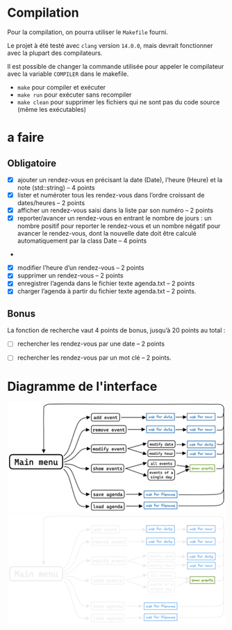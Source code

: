
# Compilation

Pour la compilation, on pourra utiliser le `Makefile` fourni.

Le projet à été testé avec `clang` version `14.0.0`, mais devrait fonctionner avec la plupart des compilateurs.

Il est possible de changer la commande utilisée pour appeler le compilateur avec la variable `COMPILER` dans le makefile.

 - `make` pour compiler et exécuter
 - `make run` pour exécuter sans recompiler
 - `make clean` pour supprimer les fichiers qui ne sont pas du code source (même les exécutables)



# a faire

## Obligatoire

 - [x] ajouter un rendez-vous en précisant la date (Date), l’heure (Heure) et la note (std::string) – 4 points
 - [x] lister et numéroter tous les rendez-vous dans l’ordre croissant de dates/heures – 2 points
 - [x] afficher un rendez-vous saisi dans la liste par son numéro – 2 points
 - [x] reporter/avancer un rendez-vous en entrant le nombre de jours : un nombre positif pour reporter le rendez-vous et un nombre négatif pour avancer le rendez-vous, dont la nouvelle date doit être calculé automatiquement par la class Date – 4 points
 -
 - [x] modifier l’heure d’un rendez-vous – 2 points
 - [x] supprimer un rendez-vous – 2 points
 - [x] enregistrer l’agenda dans le fichier texte agenda.txt – 2 points
 - [x] charger l’agenda à partir du fichier texte agenda.txt – 2 points.

## Bonus
La fonction de recherche vaut 4 points de bonus, jusqu’à 20 points au total :
 - [ ] rechercher les rendez-vous par une date – 2 points
 - [ ] rechercher les rendez-vous par un mot clé – 2 points.


# Diagramme de l'interface


![diagramme interface](img/diagramme_interface.png)    ![diagramme interface fond noir](img/diagramme_interface_dark.png)


